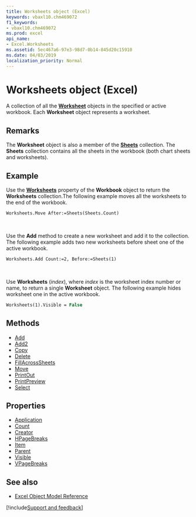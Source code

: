 ```yaml
---
title: Worksheets object (Excel)
keywords: vbaxl10.chm469072
f1_keywords:
- vbaxl10.chm469072
ms.prod: excel
api_name:
- Excel.Worksheets
ms.assetid: 5ec467a6-97e3-98d7-0b14-845d20c15910
ms.date: 04/03/2019
localization_priority: Normal
---
```



# Worksheets object (Excel)

A collection of all the **[Worksheet](Excel.Worksheet.md)** objects in the specified or active workbook. Each **Worksheet** object represents a worksheet.

## Remarks

The **Worksheet** object is also a member of the **[Sheets](Excel.Sheets.md)** collection. The **Sheets** collection contains all the sheets in the workbook (both chart sheets and worksheets).

## Example

Use the **[Worksheets](Excel.Workbook.Worksheets.md)** property of the **Workbook** object to return the **Worksheets** collection.The following example moves all the worksheets to the end of the workbook.

```vb
Worksheets.Move After:=Sheets(Sheets.Count)
```

<br/>

Use the **Add** method to create a new worksheet and add it to the collection. The following example adds two new worksheets before sheet one of the active workbook.

```vb
Worksheets.Add Count:=2, Before:=Sheets(1)
```

<br/>

Use **Worksheets** (_index_), where _index_ is the worksheet index number or name, to return a single **Worksheet** object. The following example hides worksheet one in the active workbook.

```vb
Worksheets(1).Visible = False
```

## Methods

- [Add](Excel.WorkSheets.Add.md)
- [Add2](Excel.WorkSheets.add2.md)
- [Copy](Excel.WorkSheets.Copy.md)
- [Delete](Excel.WorkSheets.Delete.md)
- [FillAcrossSheets](Excel.WorkSheets.FillAcrossSheets.md)
- [Move](Excel.WorkSheets.Move.md)
- [PrintOut](Excel.WorkSheets.PrintOut.md)
- [PrintPreview](Excel.WorkSheets.PrintPreview.md)
- [Select](Excel.WorkSheets.Select.md)

## Properties

- [Application](Excel.WorkSheets.Application.md)
- [Count](Excel.WorkSheets.Count.md)
- [Creator](Excel.WorkSheets.Creator.md)
- [HPageBreaks](Excel.WorkSheets.HPageBreaks.md)
- [Item](Excel.WorkSheets.Item.md)
- [Parent](Excel.WorkSheets.Parent.md)
- [Visible](Excel.WorkSheets.Visible.md)
- [VPageBreaks](Excel.WorkSheets.VPageBreaks.md)


## See also

- [Excel Object Model Reference](overview/Excel/object-model.md)

[!include[Support and feedback](~/includes/feedback-boilerplate.md)]
